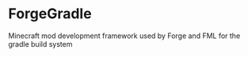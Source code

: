 ForgeGradle
===========

Minecraft mod development framework used by Forge and FML for the gradle build system

